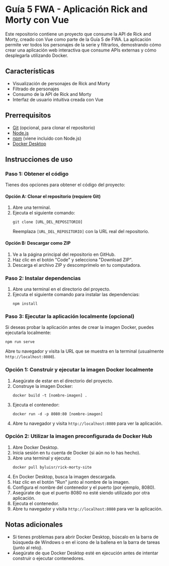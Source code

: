 # Guía 5 FWA - Aplicación Rick and Morty con Vue

Este repositorio contiene un proyecto que consume la API de Rick and Morty, creado con Vue como parte de la Guía 5 de FWA. La aplicación permite ver todos los personajes de la serie y filtrarlos, demostrando cómo crear una aplicación web interactiva que consume APIs externas y cómo desplegarla utilizando Docker.

## Características

- Visualización de personajes de Rick and Morty
- Filtrado de personajes
- Consumo de la API de Rick and Morty
- Interfaz de usuario intuitiva creada con Vue

## Prerrequisitos

- [Git](https://git-scm.com/) (opcional, para clonar el repositorio)
- [Node.js](https://nodejs.org/)
- [npm](https://www.npmjs.com/) (viene incluido con Node.js)
- [Docker Desktop](https://www.docker.com/products/docker-desktop/)

## Instrucciones de uso

### Paso 1: Obtener el código

Tienes dos opciones para obtener el código del proyecto:

#### Opción A: Clonar el repositorio (requiere Git)

1. Abre una terminal.
2. Ejecuta el siguiente comando:
   ```
   git clone [URL_DEL_REPOSITORIO]
   ```
   Reemplaza `[URL_DEL_REPOSITORIO]` con la URL real del repositorio.

#### Opción B: Descargar como ZIP

1. Ve a la página principal del repositorio en GitHub.
2. Haz clic en el botón "Code" y selecciona "Download ZIP".
3. Descarga el archivo ZIP y descomprímelo en tu computadora.

### Paso 2: Instalar dependencias

1. Abre una terminal en el directorio del proyecto.
2. Ejecuta el siguiente comando para instalar las dependencias:
   ```
   npm install
   ```

### Paso 3: Ejecutar la aplicación localmente (opcional)

Si deseas probar la aplicación antes de crear la imagen Docker, puedes ejecutarla localmente:

```
npm run serve
```

Abre tu navegador y visita la URL que se muestra en la terminal (usualmente `http://localhost:8080`).

### Opción 1: Construir y ejecutar la imagen Docker localmente

1. Asegúrate de estar en el directorio del proyecto.
2. Construye la imagen Docker:
   ```
   docker build -t [nombre-imagen] .
   ```
3. Ejecuta el contenedor:
   ```
   docker run -d -p 8080:80 [nombre-imagen]
   ```
4. Abre tu navegador y visita `http://localhost:8080` para ver la aplicación.

### Opción 2: Utilizar la imagen preconfigurada de Docker Hub

1. Abre Docker Desktop.
2. Inicia sesión en tu cuenta de Docker (si aún no lo has hecho).
3. Abre una terminal y ejecuta:
   ```
   docker pull byluisr/rick-morty-site
   ```
4. En Docker Desktop, busca la imagen descargada.
5. Haz clic en el botón "Run" junto al nombre de la imagen.
6. Configura el nombre del contenedor y el puerto (por ejemplo, 8080).
7. Asegúrate de que el puerto 8080 no esté siendo utilizado por otra aplicación.
8. Ejecuta el contenedor.
9. Abre tu navegador y visita `http://localhost:8080` para ver la aplicación.

## Notas adicionales

- Si tienes problemas para abrir Docker Desktop, búscalo en la barra de búsqueda de Windows o en el icono de la ballena en la barra de tareas (junto al reloj).
- Asegúrate de que Docker Desktop esté en ejecución antes de intentar construir o ejecutar contenedores.
